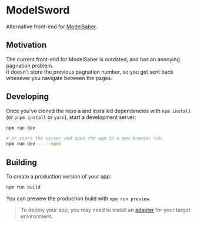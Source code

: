 # ModelSword

Alternative front-end for [ModelSaber](https://modelsaber.com/).


## Motivation

The current front-end for ModelSaber is outdated, and has an annoying pagnation problem.  
It doesn't store the previous pagnation number, so you get sent back whenever you navigate between the pages.

## Developing

Once you've cloned the repo a and installed dependencies with `npm install` (or `pnpm install` or `yarn`), start a development server:

```bash
npm run dev

# or start the server and open the app in a new browser tab
npm run dev -- --open
```

## Building

To create a production version of your app:

```bash
npm run build
```

You can preview the production build with `npm run preview`.

> To deploy your app, you may need to install an [adapter](https://kit.svelte.dev/docs/adapters) for your target environment.
